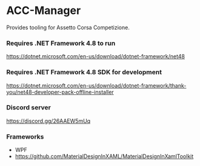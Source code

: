 # ACC-Manager
Provides tooling for Assetto Corsa Competizione.

### Requires .NET Framework 4.8 to run
https://dotnet.microsoft.com/en-us/download/dotnet-framework/net48

### Requires .NET Framework 4.8 SDK for development
https://dotnet.microsoft.com/en-us/download/dotnet-framework/thank-you/net48-developer-pack-offline-installer


### Discord server
https://discord.gg/26AAEW5mUq


### Frameworks
- WPF
- https://github.com/MaterialDesignInXAML/MaterialDesignInXamlToolkit
